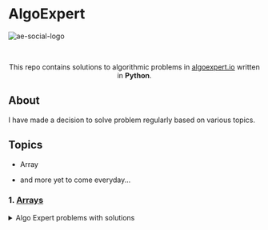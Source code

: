 # AlgoExpert



![ae-social-logo](https://user-images.githubusercontent.com/58945964/122674566-55875280-d19b-11eb-9920-8e0c48fbc7d1.png)

</br>

<p align="center">
  This repo contains solutions to algorithmic problems in <a href="https://www.algoexpert.io">algoexpert.io</a> written in <b>Python</b>.
  </br>
</p>

## About

I have made a decision to solve problem regularly based on various topics.

## Topics
- Array

- and more yet to come everyday...


### 1. [Arrays](https://github.com/RATHOD-SHUBHAM/AlgoExpert/tree/master/Arrays)
<details><summary>Algo Expert problems with solutions</summary>
<p>

| #  | Title | Solution |
| --- | --- | --- |
|01| [1. Two Number Sum](https://www.algoexpert.io/questions)| [Python](https://github.com/RATHOD-SHUBHAM/AlgoExpert/blob/master/Arrays/TwoNumberSum.py)| ✅ 📌 ⭐ 😭 🧐 😎 |


